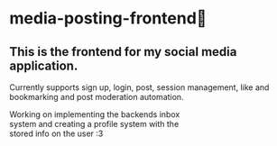 # media-posting-frontend🍑

## This is the frontend for my social media application. <br>
Currently supports sign up,
login, post, session management, like and <br>
bookmarking and post moderation automation. 

Working on implementing the backends inbox<br>
system and creating a profile system with the<br>
stored info on the user :3

